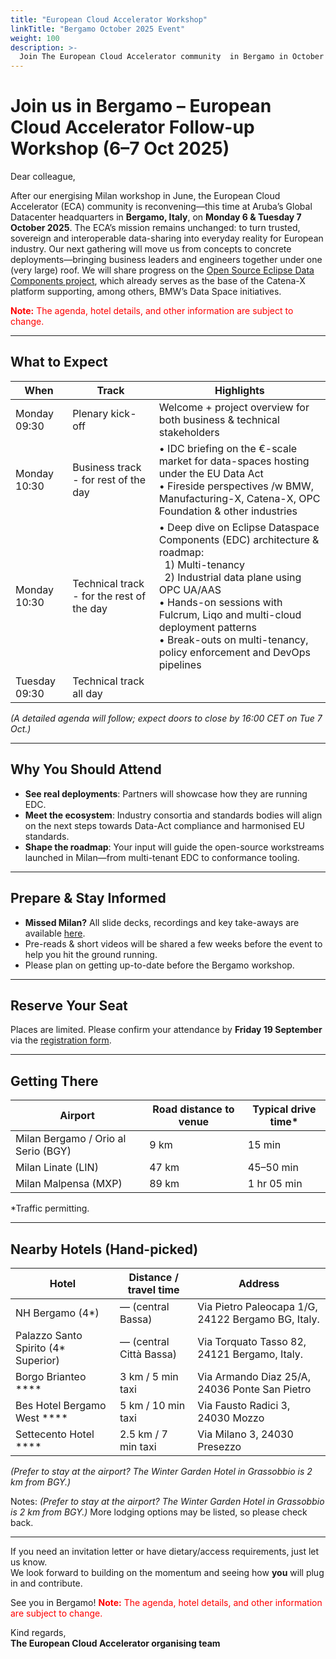 ```yaml
---
title: "European Cloud Accelerator Workshop"
linkTitle: "Bergamo October 2025 Event"
weight: 100
description: >-
  Join The European Cloud Accelerator community  in Bergamo in October 2025 for a multi-day workshop focused on advancing the vision of open, sovereign, and interoperable data spaces.
---
```

# Join us in Bergamo – European Cloud Accelerator Follow-up Workshop (6–7 Oct 2025)

Dear colleague,

After our energising Milan workshop in June, the European Cloud Accelerator (ECA) community is reconvening—this time at Aruba’s Global Datacenter headquarters in **Bergamo, Italy**, on **Monday 6 & Tuesday 7 October 2025**.
The ECA’s mission remains unchanged: to turn trusted, sovereign and interoperable data-sharing into everyday reality for European industry. Our next gathering will move us from concepts to concrete deployments—bringing business leaders and engineers together under one (very large) roof. We will share progress on the [Open Source Eclipse Data Components project](https://github.com/eclipse-edc), which already serves as the base of the Catena-X platform supporting, among others, BMW’s Data Space initiatives.

<span style="color:red">**Note:** The agenda, hotel details, and other information are subject to change.</span>

---
## What to Expect

| When                 | Track                    | Highlights                                       |
|----------------------|--------------------------|--------------------------------------------------|
| Monday 09:30 | Plenary kick-off         | Welcome + project overview for both business & technical stakeholders                                                                         |
| Monday 10:30              | Business track - for rest of the day   | • IDC briefing on the €-scale market for data-spaces hosting under the EU Data Act<br>• Fireside perspectives /w BMW, Manufacturing-X, Catena-X, OPC Foundation & other industries |
| Monday 10:30          | Technical track - for the rest of the day | • Deep dive on Eclipse Dataspace Components (EDC) architecture & roadmap:<br>&nbsp;&nbsp;1) Multi-tenancy<br>&nbsp;&nbsp;2) Industrial data plane using OPC UA/AAS<br>• Hands-on sessions with Fulcrum, Liqo and multi-cloud deployment patterns<br>• Break-outs on multi-tenancy, policy enforcement and DevOps pipelines |
| Tuesday 09:30          | Technical track all day |   |

*(A detailed agenda will follow; expect doors to close by 16:00 CET on Tue 7 Oct.)*

---

## Why You Should Attend

- **See real deployments**: Partners will showcase how they are running EDC.  
- **Meet the ecosystem**: Industry consortia and standards bodies will align on the next steps towards Data-Act compliance and harmonised EU standards.  
- **Shape the roadmap**: Your input will guide the open-source workstreams launched in Milan—from multi-tenant EDC to conformance tooling.  

---

## Prepare & Stay Informed

- **Missed Milan?** All slide decks, recordings and key take-aways are available [here](https://metaform.github.io/dcsa/documentation/overview/milan-2025/).  
- Pre-reads & short videos will be shared a few weeks before the event to help you hit the ground running.  
- Please plan on getting up-to-date before the Bergamo workshop.  

---

## Reserve Your Seat

Places are limited. Please confirm your attendance by **Friday 19 September** via the [registration form](https://forms.office.com/e/P4nTzcJvU0).

---

## Getting There

| Airport                       | Road distance to venue | Typical drive time* |
|--------------------------------|------------------------|----------------------|
| Milan Bergamo / Orio al Serio (BGY) | 9 km                   | 15 min               |
| Milan Linate (LIN)                 | 47 km                  | 45–50 min            |
| Milan Malpensa (MXP)               | 89 km                  | 1 hr 05 min          |

\*Traffic permitting.

---

## Nearby Hotels (Hand-picked)
| Hotel                     | Distance / travel time | Address                                                                 |
|---------------------------|------------------------|-------------------------------------------------------------------------|
| NH Bergamo (4*)           | — (central Bassa)      | Via Pietro Paleocapa 1/G, 24122 Bergamo BG, Italy.                      |
| Palazzo Santo Spirito (4* Superior) | — (central Città Bassa) | Via Torquato Tasso 82, 24121 Bergamo, Italy.                            |
| Borgo Brianteo ****       | 3 km / 5 min taxi      | Via Armando Diaz 25/A, 24036 Ponte San Pietro  |
| Bes Hotel Bergamo West **** | 5 km / 10 min taxi   | Via Fausto Radici 3, 24030 Mozzo        |
| Settecento Hotel ****     | 2.5 km / 7 min taxi    | Via Milano 3, 24030 Presezzo      |
*(Prefer to stay at the airport? The Winter Garden Hotel in Grassobbio is 2 km from BGY.)*


Notes:
*(Prefer to stay at the airport? The Winter Garden Hotel in Grassobbio is 2 km from BGY.)*
More lodging options may be listed, so please check back.

---

If you need an invitation letter or have dietary/access requirements, just let us know.  
We look forward to building on the momentum and seeing how **you** will plug in and contribute.  

See you in Bergamo!  <span style="color:red">**Note:** The agenda, hotel details, and other information are subject to change.</span>

Kind regards,  
**The European Cloud Accelerator organising team**
